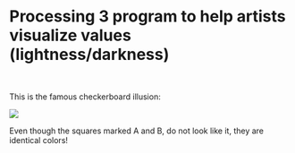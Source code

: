# Processing 3 program to help artists visualize values (lightness/darkness) 

<br>

This is the famous checkerboard illusion:

![](images/checker.png)

Even though the squares marked A and B, do not look like it, they are identical colors!

<br>
